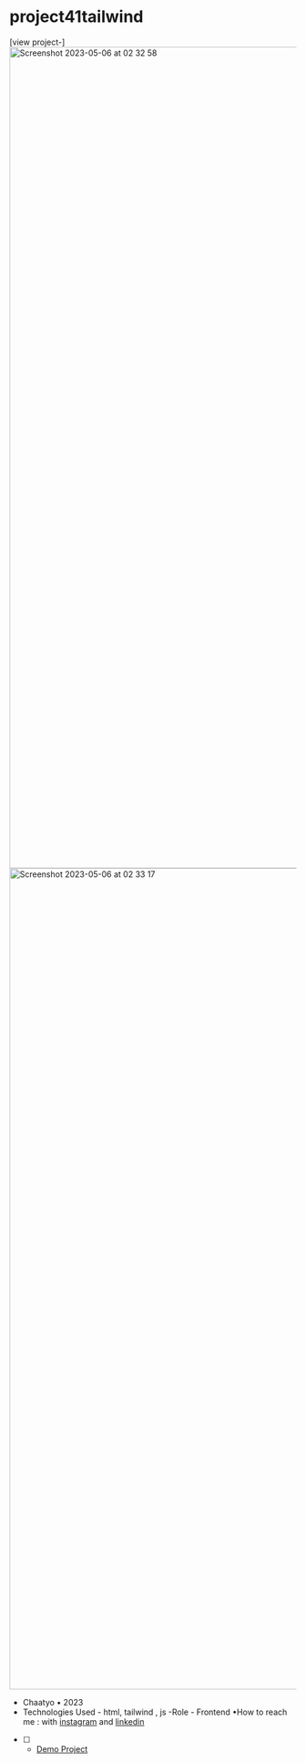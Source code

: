 # project41tailwind
[view project-]<img width="1440" alt="Screenshot 2023-05-06 at 02 32 58" src="https://user-images.githubusercontent.com/120978791/236582857-98828114-ceb5-4a1f-806a-8fb0de365254.png">
<img width="1440" alt="Screenshot 2023-05-06 at 02 33 17" src="https://user-images.githubusercontent.com/120978791/236582996-9fc70985-f621-4c71-bda1-29843573b23a.png">
- Chaatyo • 2023
- Technologies Used - html, tailwind , js
-Role - Frontend
•How to reach me : with [instagram](https://www.instagram.com/erfan_hesaraki_web) and [linkedin](https://www.linkedin.com/in/erfan-hesaraki-)
- [ ] - [Demo Project](https://erfanhesaraki.github.io/project41tailwind/)
